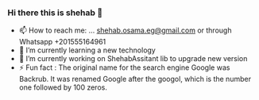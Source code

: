### Hi there this is shehab 👋
- 📫 How to reach me: ... shehab.osama.eg@gmail.com or through Whatsapp +201555164961
- 🌱 I’m currently learning a new technology
- 🔭 I’m currently working on ShehabAssitant lib to upgrade new version
- ⚡ Fun fact : The original name for the search engine Google was Backrub. It was renamed Google after the googol, which is the number one followed by 100 zeros.
<!--
**shehabosama/shehabosama** is a ✨ _special_ ✨ repository because its `README.md` (this file) appears on your GitHub profile.

Here are some ideas to get you started:

- 🔭 I’m currently working on ...
- 🌱 I’m currently learning ...
- 👯 I’m looking to collaborate on ...
- 🤔 I’m looking for help with ...
- 💬 Ask me about ...
- 📫 How to reach me: ...
- 😄 Pronouns: ...
- ⚡ Fun fact: ...
-->
